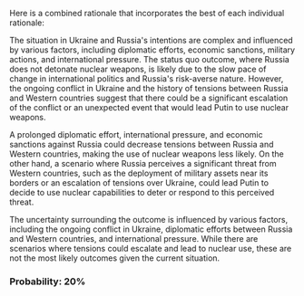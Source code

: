 Here is a combined rationale that incorporates the best of each individual rationale:

The situation in Ukraine and Russia's intentions are complex and influenced by various factors, including diplomatic efforts, economic sanctions, military actions, and international pressure. The status quo outcome, where Russia does not detonate nuclear weapons, is likely due to the slow pace of change in international politics and Russia's risk-averse nature. However, the ongoing conflict in Ukraine and the history of tensions between Russia and Western countries suggest that there could be a significant escalation of the conflict or an unexpected event that would lead Putin to use nuclear weapons.

A prolonged diplomatic effort, international pressure, and economic sanctions against Russia could decrease tensions between Russia and Western countries, making the use of nuclear weapons less likely. On the other hand, a scenario where Russia perceives a significant threat from Western countries, such as the deployment of military assets near its borders or an escalation of tensions over Ukraine, could lead Putin to decide to use nuclear capabilities to deter or respond to this perceived threat.

The uncertainty surrounding the outcome is influenced by various factors, including the ongoing conflict in Ukraine, diplomatic efforts between Russia and Western countries, and international pressure. While there are scenarios where tensions could escalate and lead to nuclear use, these are not the most likely outcomes given the current situation.

### Probability: 20%